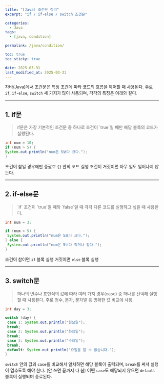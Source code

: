 ```yaml
---
title: "[Java] 조건문 정리"
excerpt: "if / if-else / switch 조건문"

categories:
  - Java
tags:
  - [java, condition]

permalink: /java/condition/

toc: true
toc_sticky: true

date: 2025-03-31
last_modified_at: 2025-03-31
---
```


자바(Java)에서 조건문은 특정 조건에 따라 코드의 흐름을 제어할 때 사용된다.
주로 `if`, `if-else`, `switch` 세 가지가 많이 사용되며, 각각의 특징은 아래와 같다.

<hr>

<h2>1. if문</h2>

<blockquote>
if문은 가장 기본적인 조건문 중 하나로 조건이 `true`일 때만 해당 블록의 코드가 실행된다.
</blockquote>

```java
int num = 10;
if (num > 5) {
System.out.println("num은 5보다 크다.");
}
```

조건이 참일 경우에만 중괄호 `{}` 안의 코드 실행 조건이 거짓이면 아무 일도 일어나지 않는다.

<hr>

<h2>2. if-else문</h2>

<blockquote>
`if` 조건이 `true`일 때와 `false`일 때 각각 다른 코드를 실행하고 싶을 때 사용한다.
</blockquote>

```java
int num = 3;

if (num > 5) {
 System.out.println("num은 5보다 크다.");
} else {
 System.out.println("num은 5보다 작거나 같다.");
}
```

조건이 참이면 `if` 블록 실행 
거짓이면 `else` 블록 실행

<hr>

<h2>3. switch문</h2>

<blockquote>
하나의 변수나 표현식의 값에 따라 여러 가지 경우(case) 중 하나를 선택해 실행할 때 사용된다.
주로 정수, 문자, 문자열 등 명확한 값 비교에 사용.
</blockquote>

```java
int day = 3;

switch (day) {
 case 1: System.out.println("월요일");
 break;
 case 2: System.out.println("화요일");
 break;
 case 3: System.out.println("수요일");
 break;
 default: System.out.println("요일을 알 수 없습니다.");
}
```

`switch` 안의 값과 `case`를 비교해서 일치하면 해당 블록이 출력되며, `break`를 써서 실행이 멈추도록 해야 한다. (안 쓰면 끝까지 다 봄) 
어떤 `case`도 해당되지 않으면 `default` 블록이 실행되며 종료된다.